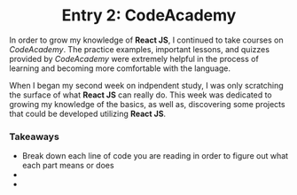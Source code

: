 # <center>Entry 2: CodeAcademy</center>
<p>In order to grow my knowledge of <b>React JS</b>, 
I continued to take courses on <em>CodeAcademy</em>. The practice examples, important lessons,
and quizzes provided by <em>CodeAcademy</em> were extremely helpful in the process of learning and becoming more comfortable with the language. </p>
<p>When I began my second week on indpendent study, I was only scratching the surface of what <b>React JS</b> can really do. 
This week was dedicated to growing my knowledge of the basics, as well as, discovering some projects that could be 
developed utilizing <b>React JS</b>.</p>
<!--![Learning Meme](images/learntoday.jpeg)-->

### <strong>Takeaways</strong>
<ul>
    <li>Break down each line of code you are reading in order to figure out what each part means or does</li>
    <li></li>
    <li></li>
</ul>